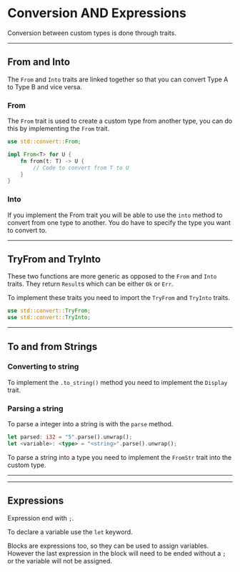 # Conversion AND Expressions

Conversion between custom types is done through traits.

---

## From and Into

The `From` and `Into` traits are linked together so that you can convert Type A to Type B and vice versa.

### From

The `From` trait is used to create a custom type from another type, you can do this by implementing the `From` trait.

```rust
use std::convert::From;

impl From<T> for U {
    fn from(t: T) -> U {
        // Code to convert from T to U
    }
}
```

### Into

If you implement the From trait you will be able to use the `into` method to convert from one type to another. You do have to specify the type you want to convert to.

---

## TryFrom and TryInto

These two functions are more generic as opposed to the `From` and `Into` traits. They return `Result`s which can be either `Ok` or `Err`.

To implement these traits you need to import the `TryFrom` and `TryInto` traits.

```rust
use std::convert::TryFrom;
use std::convert::TryInto;
```

---

## To and from Strings

### Converting to string

To implement the `.to_string()` method you need to implement the `Display` trait.

### Parsing a string

To parse a integer into a string is with the `parse` method.

```rust
let parsed: i32 = "5".parse().unwrap();
let <variable>: <type> = "<string>".parse().unwrap();
```

To parse a string into a type you need to implement the `FromStr` trait into the custom type.

---
---

## **Expressions**

Expression end with `;`.

To declare a variable use the `let` keyword.

Blocks are expressions too, so they can be used to assign variables. However the last expression in the block will need to be ended without a `;` or the variable will not be assigned.

